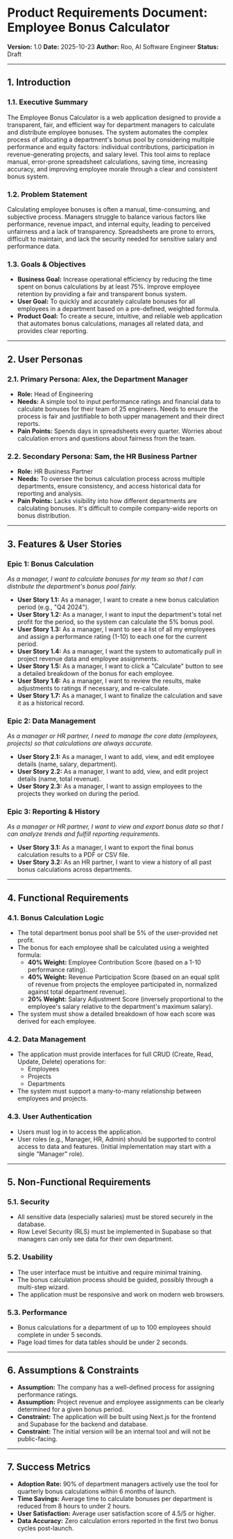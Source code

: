 # Product Requirements Document: Employee Bonus Calculator

**Version:** 1.0
**Date:** 2025-10-23
**Author:** Roo, AI Software Engineer
**Status:** Draft

---

## 1. Introduction

### 1.1. Executive Summary
The Employee Bonus Calculator is a web application designed to provide a transparent, fair, and efficient way for department managers to calculate and distribute employee bonuses. The system automates the complex process of allocating a department's bonus pool by considering multiple performance and equity factors: individual contributions, participation in revenue-generating projects, and salary level. This tool aims to replace manual, error-prone spreadsheet calculations, saving time, increasing accuracy, and improving employee morale through a clear and consistent bonus system.

### 1.2. Problem Statement
Calculating employee bonuses is often a manual, time-consuming, and subjective process. Managers struggle to balance various factors like performance, revenue impact, and internal equity, leading to perceived unfairness and a lack of transparency. Spreadsheets are prone to errors, difficult to maintain, and lack the security needed for sensitive salary and performance data.

### 1.3. Goals & Objectives
- **Business Goal:** Increase operational efficiency by reducing the time spent on bonus calculations by at least 75%. Improve employee retention by providing a fair and transparent bonus system.
- **User Goal:** To quickly and accurately calculate bonuses for all employees in a department based on a pre-defined, weighted formula.
- **Product Goal:** To create a secure, intuitive, and reliable web application that automates bonus calculations, manages all related data, and provides clear reporting.

---

## 2. User Personas

### 2.1. Primary Persona: Alex, the Department Manager
- **Role:** Head of Engineering
- **Needs:** A simple tool to input performance ratings and financial data to calculate bonuses for their team of 25 engineers. Needs to ensure the process is fair and justifiable to both upper management and their direct reports.
- **Pain Points:** Spends days in spreadsheets every quarter. Worries about calculation errors and questions about fairness from the team.

### 2.2. Secondary Persona: Sam, the HR Business Partner
- **Role:** HR Business Partner
- **Needs:** To oversee the bonus calculation process across multiple departments, ensure consistency, and access historical data for reporting and analysis.
- **Pain Points:** Lacks visibility into how different departments are calculating bonuses. It's difficult to compile company-wide reports on bonus distribution.

---

## 3. Features & User Stories

### Epic 1: Bonus Calculation
*As a manager, I want to calculate bonuses for my team so that I can distribute the department's bonus pool fairly.*

- **User Story 1.1:** As a manager, I want to create a new bonus calculation period (e.g., "Q4 2024").
- **User Story 1.2:** As a manager, I want to input the department's total net profit for the period, so the system can calculate the 5% bonus pool.
- **User Story 1.3:** As a manager, I want to see a list of all my employees and assign a performance rating (1-10) to each one for the current period.
- **User Story 1.4:** As a manager, I want the system to automatically pull in project revenue data and employee assignments.
- **User Story 1.5:** As a manager, I want to click a "Calculate" button to see a detailed breakdown of the bonus for each employee.
- **User Story 1.6:** As a manager, I want to review the results, make adjustments to ratings if necessary, and re-calculate.
- **User Story 1.7:** As a manager, I want to finalize the calculation and save it as a historical record.

### Epic 2: Data Management
*As a manager or HR partner, I need to manage the core data (employees, projects) so that calculations are always accurate.*

- **User Story 2.1:** As a manager, I want to add, view, and edit employee details (name, salary, department).
- **User Story 2.2:** As a manager, I want to add, view, and edit project details (name, total revenue).
- **User Story 2.3:** As a manager, I want to assign employees to the projects they worked on during the period.

### Epic 3: Reporting & History
*As a manager or HR partner, I want to view and export bonus data so that I can analyze trends and fulfill reporting requirements.*

- **User Story 3.1:** As a manager, I want to export the final bonus calculation results to a PDF or CSV file.
- **User Story 3.2:** As an HR partner, I want to view a history of all past bonus calculations across departments.

---

## 4. Functional Requirements

### 4.1. Bonus Calculation Logic
- The total department bonus pool shall be 5% of the user-provided net profit.
- The bonus for each employee shall be calculated using a weighted formula:
    - **40% Weight:** Employee Contribution Score (based on a 1-10 performance rating).
    - **40% Weight:** Revenue Participation Score (based on an equal split of revenue from projects the employee participated in, normalized against total department revenue).
    - **20% Weight:** Salary Adjustment Score (inversely proportional to the employee's salary relative to the department's maximum salary).
- The system must show a detailed breakdown of how each score was derived for each employee.

### 4.2. Data Management
- The application must provide interfaces for full CRUD (Create, Read, Update, Delete) operations for:
    - Employees
    - Projects
    - Departments
- The system must support a many-to-many relationship between employees and projects.

### 4.3. User Authentication
- Users must log in to access the application.
- User roles (e.g., Manager, HR, Admin) should be supported to control access to data and features. (Initial implementation may start with a single "Manager" role).

---

## 5. Non-Functional Requirements

### 5.1. Security
- All sensitive data (especially salaries) must be stored securely in the database.
- Row Level Security (RLS) must be implemented in Supabase so that managers can only see data for their own department.

### 5.2. Usability
- The user interface must be intuitive and require minimal training.
- The bonus calculation process should be guided, possibly through a multi-step wizard.
- The application must be responsive and work on modern web browsers.

### 5.3. Performance
- Bonus calculations for a department of up to 100 employees should complete in under 5 seconds.
- Page load times for data tables should be under 2 seconds.

---

## 6. Assumptions & Constraints

- **Assumption:** The company has a well-defined process for assigning performance ratings.
- **Assumption:** Project revenue and employee assignments can be clearly determined for a given bonus period.
- **Constraint:** The application will be built using Next.js for the frontend and Supabase for the backend and database.
- **Constraint:** The initial version will be an internal tool and will not be public-facing.

---

## 7. Success Metrics

- **Adoption Rate:** 90% of department managers actively use the tool for quarterly bonus calculations within 6 months of launch.
- **Time Savings:** Average time to calculate bonuses per department is reduced from 8 hours to under 2 hours.
- **User Satisfaction:** Average user satisfaction score of 4.5/5 or higher.
- **Data Accuracy:** Zero calculation errors reported in the first two bonus cycles post-launch.